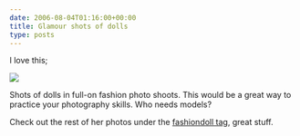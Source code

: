 ```yaml
---
date: 2006-08-04T01:16:00+00:00
title: Glamour shots of dolls
type: posts
---
```

I love this;

[<img src="http://static.flickr.com/78/206034778_3c04fbb054_m.jpg" border="0" />](http://www.flickr.com/photos/underatree/206034778/)

Shots of dolls in full-on fashion photo shoots. This would be a great way to practice your photography skills. Who needs models?

Check out the rest of her photos under the [fashiondoll tag](http://www.flickr.com/photos/underatree/tags/fashiondoll/), great stuff.
